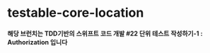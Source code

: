 testable-core-location
======================

#### 해당 브런치는 TDD기반의 스위프트 코드 개발 \#22 단위 테스트 작성하기-1 : Authorization 입니다
